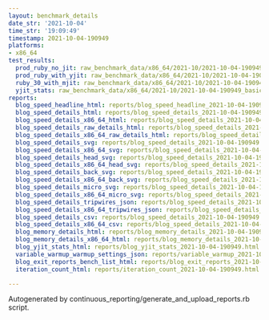 ```yaml
---
layout: benchmark_details
date_str: '2021-10-04'
time_str: '19:09:49'
timestamp: 2021-10-04-190949
platforms:
- x86_64
test_results:
  prod_ruby_no_jit: raw_benchmark_data/x86_64/2021-10/2021-10-04-190949_basic_benchmark_prod_ruby_no_jit.json
  prod_ruby_with_yjit: raw_benchmark_data/x86_64/2021-10/2021-10-04-190949_basic_benchmark_prod_ruby_with_yjit.json
  ruby_30_with_mjit: raw_benchmark_data/x86_64/2021-10/2021-10-04-190949_basic_benchmark_ruby_30_with_mjit.json
  yjit_stats: raw_benchmark_data/x86_64/2021-10/2021-10-04-190949_basic_benchmark_yjit_stats.json
reports:
  blog_speed_headline_html: reports/blog_speed_headline_2021-10-04-190949.html
  blog_speed_details_html: reports/blog_speed_details_2021-10-04-190949.html
  blog_speed_details_x86_64_html: reports/blog_speed_details_2021-10-04-190949.x86_64.html
  blog_speed_details_raw_details_html: reports/blog_speed_details_2021-10-04-190949.raw_details.html
  blog_speed_details_x86_64_raw_details_html: reports/blog_speed_details_2021-10-04-190949.x86_64.raw_details.html
  blog_speed_details_svg: reports/blog_speed_details_2021-10-04-190949.svg
  blog_speed_details_x86_64_svg: reports/blog_speed_details_2021-10-04-190949.x86_64.svg
  blog_speed_details_head_svg: reports/blog_speed_details_2021-10-04-190949.head.svg
  blog_speed_details_x86_64_head_svg: reports/blog_speed_details_2021-10-04-190949.x86_64.head.svg
  blog_speed_details_back_svg: reports/blog_speed_details_2021-10-04-190949.back.svg
  blog_speed_details_x86_64_back_svg: reports/blog_speed_details_2021-10-04-190949.x86_64.back.svg
  blog_speed_details_micro_svg: reports/blog_speed_details_2021-10-04-190949.micro.svg
  blog_speed_details_x86_64_micro_svg: reports/blog_speed_details_2021-10-04-190949.x86_64.micro.svg
  blog_speed_details_tripwires_json: reports/blog_speed_details_2021-10-04-190949.tripwires.json
  blog_speed_details_x86_64_tripwires_json: reports/blog_speed_details_2021-10-04-190949.x86_64.tripwires.json
  blog_speed_details_csv: reports/blog_speed_details_2021-10-04-190949.csv
  blog_speed_details_x86_64_csv: reports/blog_speed_details_2021-10-04-190949.x86_64.csv
  blog_memory_details_html: reports/blog_memory_details_2021-10-04-190949.html
  blog_memory_details_x86_64_html: reports/blog_memory_details_2021-10-04-190949.x86_64.html
  blog_yjit_stats_html: reports/blog_yjit_stats_2021-10-04-190949.html
  variable_warmup_warmup_settings_json: reports/variable_warmup_2021-10-04-190949.warmup_settings.json
  blog_exit_reports_bench_list_html: reports/blog_exit_reports_2021-10-04-190949.bench_list.html
  iteration_count_html: reports/iteration_count_2021-10-04-190949.html

---
```

Autogenerated by continuous_reporting/generate_and_upload_reports.rb script.
